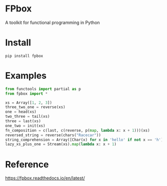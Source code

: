 # FPbox
A toolkit for functional programming in Python

# Install
`pip install fpbox`

# Examples
```python
from functools import partial as p
from fpbox import *

xs = Array([1, 2, 3])
three_two_one = reverse(xs)
one = head(xs)
two_three = tail(xs)
three = last(xs)
one_two = init(xs)
fn_composition = c(last, c(reverse, p(map, lambda x: x + 1)))(xs)
reversed_string = reverse(chars("Racecar"))
string_comprehension = Array([Char(x) for x in 'hello' if not x == 'h'])
lazy_xs_plus_one = Stream(xs).map(lambda x: x + 1)
```

# Reference
https://fpbox.readthedocs.io/en/latest/
